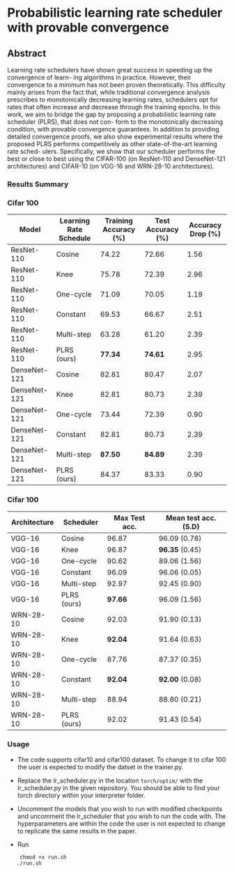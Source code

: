 # Probabilistic learning rate scheduler with provable convergence

## Abstract

Learning rate schedulers have shown great success in speeding up the convergence of learn-
ing algorithms in practice. However, their convergence to a minimum has not been proven
theoretically. This difficulty mainly arises from the fact that, while traditional convergence
analysis prescribes to monotonically decreasing learning rates, schedulers opt for rates that
often increase and decrease through the training epochs. In this work, we aim to bridge
the gap by proposing a probabilistic learning rate scheduler (PLRS), that does not con-
form to the monotonically decreasing condition, with provable convergence guarantees. In
addition to providing detailed convergence proofs, we also show experimental results where
the proposed PLRS performs competitively as other state-of-the-art learning rate sched-
ulers. Specifically, we show that our scheduler performs the best or close to best using the
CIFAR-100 (on ResNet-110 and DenseNet-121 architectures) and CIFAR-10 (on VGG-16
and WRN-28-10 architectures).


### Results Summary

### Cifar 100

| Model       | Learning Rate Schedule | Training Accuracy (%) | Test Accuracy (%) | Accuracy Drop (%) |
|-------------|-------------------------|-----------------------|-------------------|-------------------|
| ResNet-110  | Cosine                  | 74.22                 | 72.66             | 1.56              |
| ResNet-110  | Knee                    | 75.78                 | 72.39             | 2.96              |
| ResNet-110  | One-cycle               | 71.09                 | 70.05             | 1.19              |
| ResNet-110  | Constant                | 69.53                 | 66.67             | 2.51              |
| ResNet-110  | Multi-step              | 63.28                 | 61.20             | 2.39              |
| ResNet-110  | PLRS (ours)             | **77.34**             | **74.61**         | 2.95              |
| DenseNet-121| Cosine                  | 82.81                 | 80.47             | 2.07              |
| DenseNet-121| Knee                    | 82.81                 | 80.73             | 2.39              |
| DenseNet-121| One-cycle               | 73.44                 | 72.39             | 0.90              |
| DenseNet-121| Constant                | 82.81                 | 80.73             | 2.39              |
| DenseNet-121| Multi-step              | **87.50**             | **84.89**         | 2.39              |
| DenseNet-121| PLRS (ours)             | 84.37                 | 83.33             | 0.90              |

### Cifar 100

| **Architecture** | **Scheduler** | **Max Test acc.** | **Mean test acc. (S.D)** |
|------------------|---------------|-------------------|-------------------------|
| VGG-16           | Cosine        | 96.87             | 96.09 (0.78)            |
| VGG-16           | Knee          | 96.87             | **96.35** (0.45)        |
| VGG-16           | One-cycle     | 90.62             | 89.06 (1.56)            |
| VGG-16           | Constant      | 96.09             | 96.06 (0.05)            |
| VGG-16           | Multi-step    | 92.97             | 92.45 (0.90)            |
| VGG-16           | PLRS (ours)   | **97.66**         | 96.09 (1.56)            |
| WRN-28-10        | Cosine        | 92.03             | 91.90 (0.13)            |
| WRN-28-10        | Knee          | **92.04**         | 91.64 (0.63)            |
| WRN-28-10        | One-cycle     | 87.76             | 87.37 (0.35)            |
| WRN-28-10        | Constant      | **92.04**         | **92.00** (0.08)        |
| WRN-28-10        | Multi-step    | 88.94             | 88.80 (0.21)            |
| WRN-28-10        | PLRS (ours)   | 92.02             | 91.43 (0.54)            |

### Usage

* The code supports cifar10 and cifar100 dataset. To change it to cifar 100 the user is expected to modify the datset in the trainer.py.

* Replace the lr_scheduler.py in the location
```torch/optim/``` with the lr_scheduler.py in the given repository. You should be able to find your torch directory within your interpreter folder.

* Uncomment the models that you wish to run with modified checkpoints and uncomment the lr_scheduler that you wish to run the code with. The hyperparameters are within the code the user is not expected to change to replicate the same results in the paper.

* Run

```
    chmod +x run.sh
   ./run.sh
```


